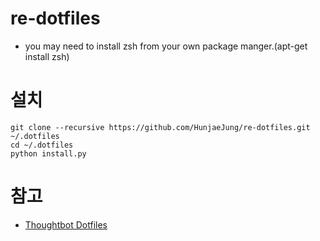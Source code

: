 # re-dotfiles

- you may need to install zsh from your own package manger.(apt-get install zsh)


# 설치

```
git clone --recursive https://github.com/HunjaeJung/re-dotfiles.git ~/.dotfiles
cd ~/.dotfiles
python install.py
```

# 참고
- [Thoughtbot Dotfiles](https://github.com/thoughtbot/dotfiles)



